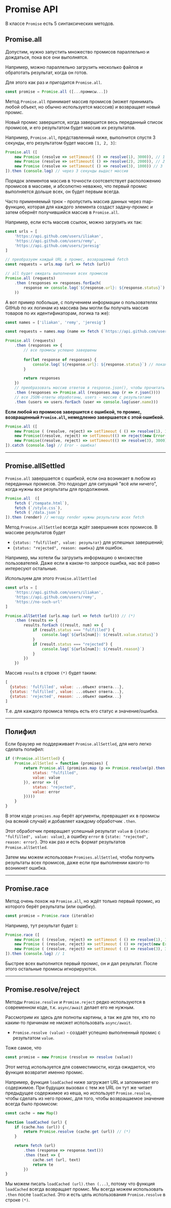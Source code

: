 # Promise API

В классе `Promise` есть 5 синтаксических методов.

## Promise.all

Допустим, нужно запустить множество промисов параллельно и дождаться, пока все они выполнятся.

Например, можно параллельно загрузить несколько файлов и обратотать результат, когда он готов.

Для этого как раз и пригодится `Promise.all`.

```javascript
const promise = Promise.all ([...промисы...])
```

Метод `Promise.all` принимает массив промисов (может принимать любой объект, но обычно используется масссив) и возвращает новый промис.

Новый промис завершится, когда завершится весь переданный список промисов, и его результатом будет массив их результатов.

Например, `Promise.all`, представленный ниже, выполнится спустя 3 секунды, его результатом будет массив `[1, 2, 3]`:

```javascript
Promise.all ([
    new Promise (resolve => setTimeout( () => resolve(1), 3000)), // 1
    new Promise (resolve => setTimeout( () => resolve(2), 2000)), // 2
    new Promise (resolve => setTimeout( () => resolve(3), 1000)) // 3
]).then (console.log) // через 3 секунды выдаст массив
```
Порядок элементов массив в точности соотсветствует расположению промисов в массиве, и абсолютно неважно, что первый промис выполняется дольше всех, он будет первым всегда.

Часто применяемый трюк - пропустить массив данных через map-функцию, которая для каждого элемента создаст задачу-промис и затем обернёт получившийся массив в `Promise.all`.

Например, если есть массив ссылок, можно загрузить их так:

```javascript
const urls = [
    'https://api.github.com/users/iliakan',
    'https://api.github.com/users/remy',
    'https://api.github.com/users/jeresig'
]

// преобразуем каждый URL в промис, возвращаемый fetch
const requests = urls.map (url => fetch (url))

// all будет ожидать выполнения всех промисов
Promise.all (requests)
    .then (responses => responses.forEach(
        response => console.log(`${response.url}: ${response.status}`)
    ))
```

А вот пример побольше, с получением информации о пользователях GitHub по их логинам из массива (мы могли бы получать массив товаров по их идентификаторам, логика та же):

```javascript
const names = ['iliakan', 'remy', 'jeresig']

const requests = names.map (name => fetch (`https://api.github.com/users/${name}`))

Promise.all (requests)
    .then (responses => {
        // все промисы успешно завершены
        
        for(let response of responses) {
            console.log(`${response.url}: ${response.status}`) // покажет 200 для каждой ссылки
        }

        return responses
    })
    // преобразовать массив ответов в response.json(), чтобы прочитать содержимое каждого
    .then (responses => Promise.all (responses.map (r => r.json())))
    // все JSON-ответы обработаны, users - массив с результатами
    .then (users => users.forEach (user => console.log(user.name)))
```

<b>Если любой из промисов завершится с ошибкой, то промис, возвращенный `Promise.all`, немедленно завершается с этой ошибкой.</b>

```javascript
Promise.all ([
    new Promise ( (resolve, reject) => setTimeout ( () => resolve(1), 1000)), 
    new Promise((resolve, reject) => setTimeout(() => reject(new Error("Ошибка!")), 2000)),
    new Promise((resolve, reject) => setTimeout(() => resolve(3), 3000))
]).catch (console.log) // Eror - ошибка!
```
***

## Promise.allSettled

`Promise.all` завершается с ошибкой, если она возникает в любом из переданных промисов. Это подходит для ситуаций "всё или ничего", когда нужны все результаты для продолжения.

```javascript
Promise.all  ([
    fetch (`/tempate.html`),
    fetch (`/style.css`),
    fetch (`/data.json`)
]).then (render) // методу render нужны результаты всех fetch
```

Метод `Promise.allSettled` всегда ждёт завершения всех промисов. В массиве результатов будет 
* `{status: "fulfilled", value: результат}` для успешных завершений;
* `{status: "rejected", reason: ошибка}` для ошибок.

Например, мы хотели бы загрузить информацию о множестве пользователей. Даже если в каком-то запросе ошибка, нас всё равно интересуют остальные.

Используем для этого `Promise.allSettled`

```javascript
const urls = [
    'https://api.github.com/users/iliakan',
    'https://api.github.com/users/remy',
    'https://no-such-url'
]

Promise.allSettled (urls.map (url => fetch (url))) // (*)
    .then (results => {
        results.forEach ((result, num) => {
            if (result.status === "fulfilled") {
                console.log(`${urls[num]}: ${result.value.status}`)
            }
            if (result.status === "rejected") {
                console.log(`${urls[num]}: ${result.reason}`)
            }
        })
    })
```

Массив `results` в строке `(*)` будет таким: 

```javascript
[
  {status: 'fulfilled', value: ...объект ответа...},
  {status: 'fulfilled', value: ...объект ответа...},
  {status: 'rejected', reason: ...объект ошибки...}
]
```
Т.е. для каждого промиса теперь есть его статус и значение/ошибка.
***

## Полифил

Если браузер не поддерживает `Promise.allSettled`, для него легко сделать полифил: 

```javascript
if (!Promise.allSettled) {
    Promise.allSetled = function (promises) {
        return Promise.all (promises.map (p => Promise.resolve(p).then (value => ({
            status: "fulfilled",
            value: value
        }), error => ({
            status: "rejected",
            value: error
        }))))
    }
}
```
В этом коде `promises.map` берёт аргументы, превращает их в промисы (на всякий случай) и добавляет каждому обработчик `.then`.

Этот обработчик превращает успешный результат `value` в `{state: "fulfilled", value: value}`, а ошибку `error` в `{state: "rejected", reason: error}`. Это как раз и есть формат результатов `Promise.allSettled`.

Затем мы можем использован `Promises.allSettled`, чтобы получить результаты всех промисов, даже если при выполнении какого-то возникнет ошибка.
***

## Promise.race

Метод очень похож на `Promise.all`, но ждёт только первый промис, из которого берёт результаты (или ошибку).

```javascript
const promise = Promise.race (iterable)
```

Например, тут результат будет `1`:

```javascript
Promise.race ([
    new Promise ( (resolve, reject) => setTimeout ( () => resolve(1), 1000)),
    new Promise ( (resolve, reject) => setTimeout ( () => reject(new Error("Ошибка")), 2000)),
    new Promise ( (resolve, reject) => setTimeout ( () => resolve(3), 3000)),
]).then (console.log) // 1
```
Быстрее всех выполнится первый промис, он и дал результат. После этого остальные промисы игнорируются.
***

## Promise.resolve/reject

Методы `Promise.resolve` и `Promise.reject` редко используются в современном коде, т.к. `async/await` делает его не нужным.

Рассмотрим их здесь для полноты картины, а так же для тех, кто по каким-то причинам не нможет использовать `async/await`.

* `Promise.resolve (value)` - создаёт успешно выполненный промис с результатом `value`.

Тоже самое, что

```javascript
const promise = new Promise (resolve => resolve (value))
```

Этот метод используется для совместимости, когда ожидается, что функция возвратит именно промис.

Например, функция `loadCached` ниже загружает URL и запоминает его содержимое. При будущих вызовах с тем же URL он тут же читает предыдущее содержимое из кеша, но использует `Promise.resolve`, чтобы сделать из него промис, для того, чтобы возвращаемое значение всегда было промисом: 

```javascript
const cache = new Map()

function loadCached (url) {
    if (cache.has (url)) {
        return Promise.resolve (cache.get (url)) // (*)
    }

    return fetch (url)
        .then (response => response.text())
        .then (text => {
            cache.set (url, text)
            return te
        })
}
```
Мы можем писать `loadCached (url).then (...)`, потому что функция `loadCached` всегда возвращает промис. Мы всегда можем использовать `.then` после `loadCached`. Это и есть цель использования `Promise.resolve` в строке `(*)`.